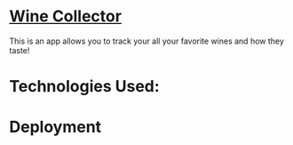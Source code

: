 
# [Wine Collector](https://alexandrea-winecollector.herokuapp.com/)
This is an app allows you to track your all your favorite wines and how they taste!

# Technologies Used:


# Deployment 